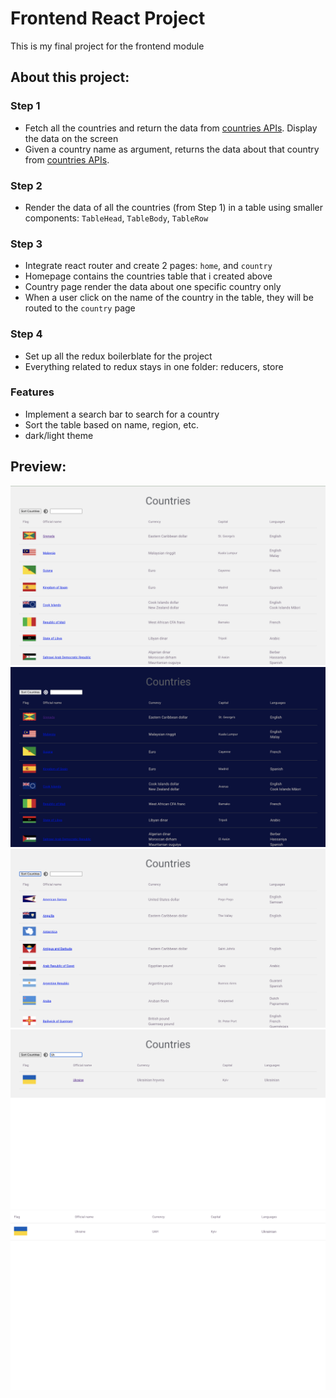 # Frontend React Project

This is my final project for the frontend module 

## About this project:
### Step 1

- Fetch all the countries and return the data from [countries APIs](https://restcountries.com/). Display the data on the screen
- Given a country name as argument, returns the data about that country from [countries APIs](https://restcountries.com/).

### Step 2

- Render the data of all the countries (from Step 1) in a table using smaller components: `TableHead`, `TableBody`, `TableRow`

### Step 3

- Integrate react router and create 2 pages: `home`, and `country`
- Homepage contains the countries table that i created above
- Country page render the data about one specific country only
- When a user click on the name of the country in the table, they will be routed to the `country` page

### Step 4

- Set up all the redux boilerblate for the project
- Everything related to redux stays in one folder: reducers, store

### Features

- Implement a search bar to search for a country
- Sort the table based on name, region, etc.
- dark/light theme

## Preview:
![homepage](media/screen1.png)
![theme](media/screen2.png)
![sort](media/screen3.png)
![search](media/screen4.png)
![single](media/screen5.png)
